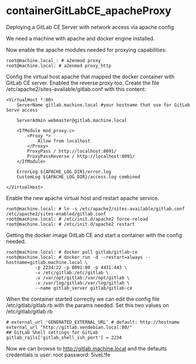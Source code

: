# containerGitLabCE_apacheProxy
Deploying a GitLab CE Server with network access via apache config

We need a machine with apache and docker engine installed.

Now enable the apache modules needed for proxying capabilities:
```
root@machine.local_: # a2enmod proxy
root@machine.local: # a2enmod proxy_http
```

Config the virtual host apache that mapped the docker container with GitLab CE server.
Enabled the reverse proxy too.
Create the file /etc/apache2/sites-available/gitlab.conf with this content:
```
<VirtualHost *:80>
    ServerName gitlab.machine.local #your hostname that use for GitLab Serve access  

    ServerAdmin webmaster@gitlab.machine.local

    <IfModule mod_proxy.c>
        <Proxy *>
            Allow from localhost
        </Proxy>
        ProxyPass / http://localhost:8091/
        ProxyPassReverse / http://localhost:8091/
    </IfModule>

    ErrorLog ${APACHE_LOG_DIR}/error.log
    CustomLog ${APACHE_LOG_DIR}/access.log combined

</VirtualHost>
```

Enable the new apache virtual host and restart apache service.
```
root@machine.local: # ln -s /etc/apache2/sites-available/gitlab.conf /etc/apache2/sites-enabled/gitlab.conf
root@machine.local: # /etc/init.d/apache2 force-reload
root@machine.local: # /etc/init.d/apache2 restart
```

Getting the docker image GitLab CE and start a container with the config needed.
```
root@machine.local: # docker pull gitlab/gitlab-ce
root@machine.local: # docker run -d --restart=always --hostname=gitlab.machine.local \
           -p 2234:22 -p 8091:80 -p 4431:443 \
           -v /etc/gitlab:/etc/gitlab \
           -v /var/opt/gitlab:/var/opt/gitlab \
           -v /var/log/gitlab:/var/log/gitlab \
           --name gitlab_server gitlab/gitlab-ce
```

When the container started correctly we can edit the config file /etc/gitlab/gitlab.rb with the params needed.
Set this two values on  /etc/gitlab/gitlab.rb
```
# external_url 'GENERATED_EXTERNAL_URL' # default: http://hostname
external_url "http://gitlab.xendebian.local:80/"
## GitLab Shell settings for GitLab
gitlab_rails['gitlab_shell_ssh_port'] = 2234
```

Now we can browse to http://gitlab.machine.local and the defaults credentials is
user: root
password: 5iveL!fe
